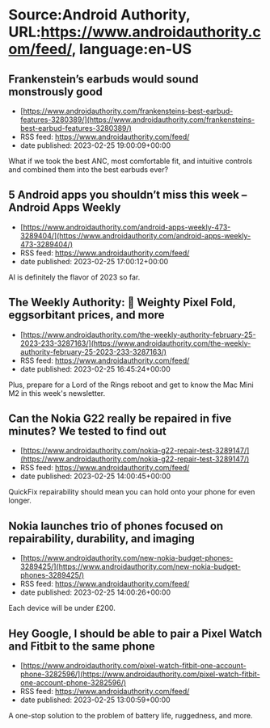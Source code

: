 # Source:Android Authority, URL:https://www.androidauthority.com/feed/, language:en-US

## Frankenstein’s earbuds would sound monstrously good
 - [https://www.androidauthority.com/frankensteins-best-earbud-features-3280389/](https://www.androidauthority.com/frankensteins-best-earbud-features-3280389/)
 - RSS feed: https://www.androidauthority.com/feed/
 - date published: 2023-02-25 19:00:09+00:00

What if we took the best ANC, most comfortable fit, and intuitive controls and combined them into the best earbuds ever?

## 5 Android apps you shouldn’t miss this week – Android Apps Weekly
 - [https://www.androidauthority.com/android-apps-weekly-473-3289404/](https://www.androidauthority.com/android-apps-weekly-473-3289404/)
 - RSS feed: https://www.androidauthority.com/feed/
 - date published: 2023-02-25 17:00:12+00:00

AI is definitely the flavor of 2023 so far.

## The Weekly Authority: 🐣 Weighty Pixel Fold, eggsorbitant prices, and more
 - [https://www.androidauthority.com/the-weekly-authority-february-25-2023-233-3287163/](https://www.androidauthority.com/the-weekly-authority-february-25-2023-233-3287163/)
 - RSS feed: https://www.androidauthority.com/feed/
 - date published: 2023-02-25 16:45:24+00:00

Plus, prepare for a Lord of the Rings reboot and get to know the Mac Mini M2 in this week's newsletter.

## Can the Nokia G22 really be repaired in five minutes? We tested to find out
 - [https://www.androidauthority.com/nokia-g22-repair-test-3289147/](https://www.androidauthority.com/nokia-g22-repair-test-3289147/)
 - RSS feed: https://www.androidauthority.com/feed/
 - date published: 2023-02-25 14:00:45+00:00

QuickFix repairability should mean you can hold onto your phone for even longer.

## Nokia launches trio of phones focused on repairability, durability, and imaging
 - [https://www.androidauthority.com/new-nokia-budget-phones-3289425/](https://www.androidauthority.com/new-nokia-budget-phones-3289425/)
 - RSS feed: https://www.androidauthority.com/feed/
 - date published: 2023-02-25 14:00:26+00:00

Each device will be under £200.

## Hey Google, I should be able to pair a Pixel Watch and Fitbit to the same phone
 - [https://www.androidauthority.com/pixel-watch-fitbit-one-account-phone-3282596/](https://www.androidauthority.com/pixel-watch-fitbit-one-account-phone-3282596/)
 - RSS feed: https://www.androidauthority.com/feed/
 - date published: 2023-02-25 13:00:59+00:00

A one-stop solution to the problem of battery life, ruggedness, and more.

